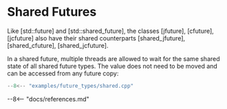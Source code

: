 # Shared Futures

Like [std::future] and [std::shared_future], the classes [jfuture], [cfuture], [jcfuture] also have their shared counterparts [shared_jfuture], [shared_cfuture], [shared_jcfuture].

In a shared future, multiple threads are allowed to wait for the same shared state of all shared future types. The value does not need to be moved and can be accessed from any future copy:

```cpp
--8<-- "examples/future_types/shared.cpp"
```

--8<-- "docs/references.md"